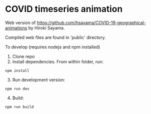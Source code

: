 # COVID timeseries animation

Web version of https://github.com/hsayama/COVID-19-geographical-animations by Hiroki Sayama.

Compiled web files are found in 'public' directory.

To develop (requires nodejs and npm installed)
1. Clone repo
2. Install dependencies. From within folder, run:
```
npm install
```
3. Run development version:
```
npm run dev
```
4. Build:
```
npm run build
```
